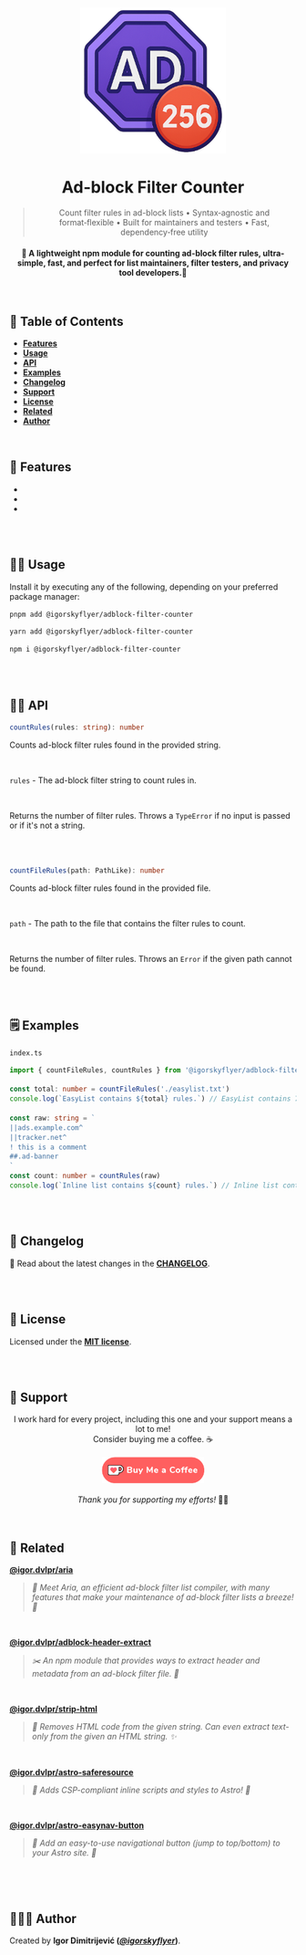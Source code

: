 <div align="center">
  <img src="https://raw.githubusercontent.com/igorskyflyer/npm-adblock-filter-counter/main/media/adblock-filter-counter.png" alt="Ad-block Filter Counter icon for counting rules in EasyList and uBlock filter files" width="256" height="256">
  <h1>Ad-block Filter Counter</h1>
</div>

<blockquote align="center">
  Count filter rules in ad-block lists • Syntax‑agnostic and format‑flexible • Built for maintainers and testers • Fast, dependency‑free utility
</blockquote>

<h4 align="center">
  🐲 A lightweight npm module for counting ad-block filter rules, ultra-simple, fast, and perfect for list maintainers, filter testers, and privacy tool developers.🦘
</h4>

<br>

## 📃 Table of Contents

- [**Features**](#-features)
- [**Usage**](#-usage)
- [**API**](#-api)
- [**Examples**](#️-examples)
- [**Changelog**](#-changelog)
- [**Support**](#-support)
- [**License**](#-license)
- [**Related**](#-related)
- [**Author**](#-author)

<br>

## 🤖 Features

- 
- 
- 

<br>
<br>

## 🕵🏼 Usage

Install it by executing any of the following, depending on your preferred package manager:

```bash
pnpm add @igorskyflyer/adblock-filter-counter
```

```bash
yarn add @igorskyflyer/adblock-filter-counter
```

```bash
npm i @igorskyflyer/adblock-filter-counter
```

<br>
<br>

## 🤹🏼 API


```ts
countRules(rules: string): number
```

Counts ad-block filter rules found in the provided string.

<br>

`rules` - The ad-block filter string to count rules in.

<br>

Returns the number of filter rules.
Throws a `TypeError` if no input is passed or if it's not a string.

<br>
<br>

```ts
countFileRules(path: PathLike): number
```

Counts ad-block filter rules found in the provided file.

<br>

`path` - The path to the file that contains the filter rules to count.

<br>

Returns the number of filter rules.
Throws an `Error` if the given path cannot be found.

<br>
<br>

## 🗒️ Examples

`index.ts`
```ts
import { countFileRules, countRules } from '@igorskyflyer/adblock-filter-counter'

const total: number = countFileRules('./easylist.txt')
console.log(`EasyList contains ${total} rules.`) // EasyList contains 73800 rules.

const raw: string = `
||ads.example.com^
||tracker.net^
! this is a comment
##.ad-banner
`
const count: number = countRules(raw)
console.log(`Inline list contains ${count} rules.`) // Inline list contains 3 rules.
```

<br>
<br>

## 📝 Changelog

📑 Read about the latest changes in the [**CHANGELOG**](https://github.com/igorskyflyer/npm-adblock-filter-counter/blob/main/CHANGELOG.md).

<br>
<br>

## 🪪 License

Licensed under the [**MIT license**](https://github.com/igorskyflyer/npm-adblock-filter-counter/blob/main/LICENSE).

<br>
<br>

## 💖 Support

<div align="center">
  I work hard for every project, including this one and your support means a lot to me!
  <br>
  Consider buying me a coffee. ☕
  <br>
  <br>
  <a href="https://ko-fi.com/igorskyflyer" target="_blank"><img src="https://raw.githubusercontent.com/igorskyflyer/igorskyflyer/main/assets/ko-fi.png" alt="Donate to igorskyflyer" width="180" height="46"></a>
  <br>
  <br>
  <em>Thank you for supporting my efforts!</em> 🙏😊
</div>

<br>
<br>

## 🧬 Related

[**@igor.dvlpr/aria**](https://www.npmjs.com/package/@igor.dvlpr/aria)

> _🧬 Meet Aria, an efficient ad-block filter list compiler, with many features that make your maintenance of ad-block filter lists a breeze! 🦖_

<br>

[**@igor.dvlpr/adblock-header-extract**](https://www.npmjs.com/package/@igor.dvlpr/adblock-header-extract)

> _✂️ An npm module that provides ways to extract header and metadata from an ad-block filter file. 📃_

<br>

[**@igor.dvlpr/strip-html**](https://www.npmjs.com/package/@igor.dvlpr/strip-html)

> _🥞 Removes HTML code from the given string. Can even extract text-only from the given an HTML string. ✨_

<br>

[**@igor.dvlpr/astro-saferesource**](https://www.npmjs.com/package/@igor.dvlpr/astro-saferesource)

> _🎐 Adds CSP-compliant inline scripts and styles to Astro! 🎠_

<br>

[**@igor.dvlpr/astro-easynav-button**](https://www.npmjs.com/package/@igor.dvlpr/astro-easynav-button)

> _🧭 Add an easy-to-use navigational button (jump to top/bottom) to your Astro site. 🔼_

<br>
<br>
<br>

## 👨🏻‍💻 Author
Created by **Igor Dimitrijević ([*@igorskyflyer*](https://github.com/igorskyflyer/))**.
